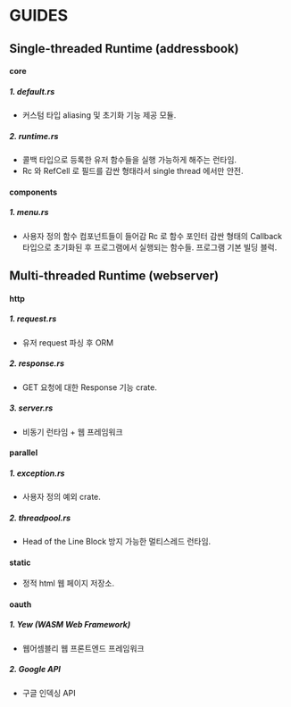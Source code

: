 # GUIDES

## Single-threaded Runtime (addressbook)
#### core
##### 1. default.rs
- 커스텀 타입 aliasing 및 초기화 기능 제공 모듈.

##### 2. runtime.rs
- 콜백 타입으로 등록한 유저 함수들을 실행 가능하게 해주는 런타임.
- Rc 와 RefCell 로 필드를 감싼 형태라서 single thread 에서만 안전.

#### components
##### 1. menu.rs
- 사용자 정의 함수 컴포넌트들이 들어감 Rc 로 함수 포인터 감싼 형태의
Callback 타입으로 초기화된 후 프로그램에서 실행되는 함수들. 프로그램
기본 빌딩 블럭.

## Multi-threaded Runtime (webserver)
#### http
##### 1. request.rs 
- 유저 request 파싱 후 ORM
##### 2. response.rs
- GET 요청에 대한 Response 기능 crate.
##### 3. server.rs
- 비동기 런타임 + 웹 프레임워크

#### parallel
##### 1. exception.rs
- 사용자 정의 예외 crate.
##### 2. threadpool.rs
- Head of the Line Block 방지 가능한 멀티스레드 런타임.
#### static
- 정적 html 웹 페이지 저장소.

#### oauth
##### 1. Yew (WASM Web Framework)
- 웹어셈블리 웹 프론트엔드 프레임워크
##### 2. Google API
- 구글 인덱싱 API
